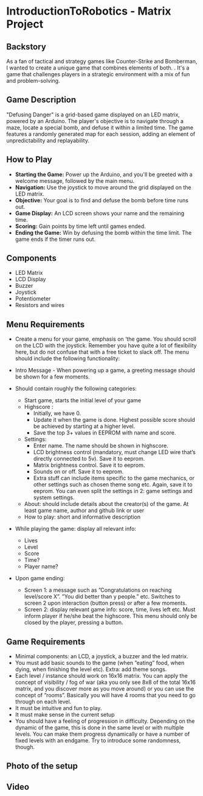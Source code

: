 # IntroductionToRobotics - Matrix Project

## Backstory

As a fan of tactical and strategy games like Counter-Strike and Bomberman, I wanted to create a unique game that combines elements of both. . It's a game that challenges players in a strategic environment with a mix of fun and problem-solving.

## Game Description
"Defusing Danger" is a grid-based game displayed on an LED matrix, powered by an Arduino. The player's objective is to navigate through a maze, locate a special bomb, and defuse it within a limited time. The game features a randomly generated map for each session, adding an element of unpredictability and replayability.

## How to Play
- **Starting the Game:** Power up the Arduino, and you'll be greeted with a welcome message, followed by the main menu.
- **Navigation:** Use the joystick to move around the grid displayed on the LED matrix.
- **Objective:** Your goal is to find and defuse the bomb before time runs out.
- **Game Display:** An LCD screen shows your name and the remaining time.
- **Scoring:** Gain points by time left until games ended.
- **Ending the Game:** Win by defusing the bomb within the time limit. The game ends if the timer runs out.

## Components
- LED Matrix 
- LCD Display 
- Buzzer
- Joystick
- Potentiometer
- Resistors and wires 

## Menu Requirements
  
- Create a menu for your game, emphasis on ‘the game. You should scroll on the LCD with the joystick. Remember you have quite a lot of flexibility here, but do not confuse that with a free ticket to slack off. The menu should include the following functionality:

- Intro Message - When powering up a game, a greeting message should be shown for a few moments.
- Should contain roughly the following categories:
    * Start game, starts the initial level of your game
    * Highscore :
      * Initially, we have 0.
      * Update it when the game is done. Highest possible score should be achieved by starting at a higher level.
      * Save the top 3+ values in EEPROM with name and score.
    * Settings:
      * Enter name. The name should be shown in highscore.
      * LCD brightness control (mandatory, must change LED wire that’s directly connected to 5v). Save it to eeprom.
      * Matrix brightness control. Save it to eeprom.
      * Sounds on or off. Save it to eeprom.
      * Extra stuff can include items specific to the game mechanics, or other settings such as chosen theme song etc. Again, save it to eeprom. You can even split the settings in 2: game
settings and system settings.
    * About: should include details about the creator(s) of the game. At least game name, author and github link or user
    * How to play: short and informative description
- While playing the game: display all relevant info:
    * Lives
    * Level
    * Score
    * Time?
    * Player name?
- Upon game ending:
    * Screen 1: a message such as ”Congratulations on reaching level/score X”. ”You did better than y people.” etc. Switches to screen 2 upon interaction (button press) or after a few moments.
    * Screen 2: display relevant game info: score, time, lives left etc. Must inform player if he/she beat the highscore. This menu should only be closed by the player, pressing a button.
 
## Game Requirements
- Minimal components: an LCD, a joystick, a buzzer and the led matrix.
- You must add basic sounds to the game (when ”eating” food, when dying, when finishing the level etc). Extra: add theme songs.
- Each level / instance should work on 16x16 matrix. You can apply the concept of visibility / fog of war (aka you only see 8x8 of the total 16x16 matrix, and you discover more as you move around) or you can use the concept of ”rooms”. Basically you will have 4 rooms that you need to go through on each level.
- It must be intuitive and fun to play.
- It must make sense in the current setup
- You should have a feeling of progression in difficulty. Depending on the dynamic of the game, this is done in the same level or with multiple levels. You can make them progress dynamically or have a number of fixed levels with an endgame. Try to introduce some randomness, though.

## Photo of the setup

## Video
